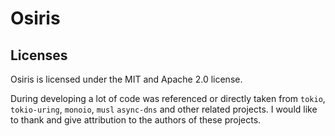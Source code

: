# Osiris 


## Licenses
Osiris is licensed under the MIT and Apache 2.0 license.

During developing a lot of code was referenced or directly taken from `tokio`, `tokio-uring`, `monoio`, `musl`
`async-dns` and other related projects. I would like to thank and give attribution to the authors of these projects.
